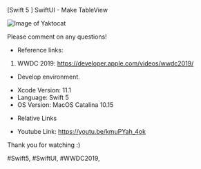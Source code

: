 [Swift 5 ] SwiftUI - Make TableView

![Image of Yaktocat](https://1.bp.blogspot.com/-AcCI-gA8ReU/XfvVm37Y5aI/AAAAAAAAA-A/DiKds3uEqUA8c_5wXLGAj-7F9CZfcu4xgCLcBGAsYHQ/s640/all_result.png)

Please comment on any questions! 

* Reference links:

1. WWDC 2019: https://developer.apple.com/videos/wwdc2019/

* Develop environment.

- Xcode Version: 11.1
- Language: Swift 5
- OS Version: MacOS Catalina 10.15

* Relative Links

- Youtube Link: https://youtu.be/kmuPYah_4ok

Thank you for watching :)

#Swift5, #SwiftUI, #WWDC2019,
